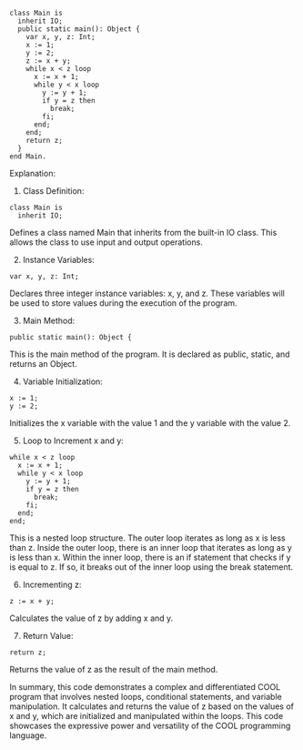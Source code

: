```cool
class Main is
  inherit IO;
  public static main(): Object {
    var x, y, z: Int;
    x := 1;
    y := 2;
    z := x + y;
    while x < z loop
      x := x + 1;
      while y < x loop
        y := y + 1;
        if y = z then
          break;
        fi;
      end;
    end;
    return z;
  }
end Main.
```

Explanation:

1. Class Definition:

```cool
class Main is
  inherit IO;
```

Defines a class named Main that inherits from the built-in IO class. This allows the class to use input and output operations.

2. Instance Variables:

```
var x, y, z: Int;
```

Declares three integer instance variables: x, y, and z. These variables will be used to store values during the execution of the program.

3. Main Method:

```
public static main(): Object {
```

This is the main method of the program. It is declared as public, static, and returns an Object.

4. Variable Initialization:

```
x := 1;
y := 2;
```

Initializes the x variable with the value 1 and the y variable with the value 2.

5. Loop to Increment x and y:

```
while x < z loop
  x := x + 1;
  while y < x loop
    y := y + 1;
    if y = z then
      break;
    fi;
  end;
end;
```

This is a nested loop structure. The outer loop iterates as long as x is less than z. Inside the outer loop, there is an inner loop that iterates as long as y is less than x. Within the inner loop, there is an if statement that checks if y is equal to z. If so, it breaks out of the inner loop using the break statement.

6. Incrementing z:

```
z := x + y;
```

Calculates the value of z by adding x and y.

7. Return Value:

```
return z;
```

Returns the value of z as the result of the main method.

In summary, this code demonstrates a complex and differentiated COOL program that involves nested loops, conditional statements, and variable manipulation. It calculates and returns the value of z based on the values of x and y, which are initialized and manipulated within the loops. This code showcases the expressive power and versatility of the COOL programming language.